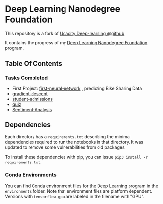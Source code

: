 # Deep Learning Nanodegree Foundation

This repository is a fork of [Udacity Deep-learning @github](https://github.com/udacity/deep-learning)

It contains the progress of my
[Deep Learning Nanodegree Foundation](https://www.udacity.com/course/deep-learning-nanodegree-foundation--nd101) program. 

## Table Of Contents

### Tasks Completed

* First Project: [first-neural-network](https://github.com/ChristianNogueira/udacity_deep-learning/tree/master/first-neural-network)
, predicting Bike Sharing Data
* [gradient-descent](https://github.com/ChristianNogueira/udacity_deep-learning/tree/master/gradient-descent)
* [student-admissions](https://github.com/ChristianNogueira/udacity_deep-learning/tree/master/student-admissions)
* [quiz](https://github.com/ChristianNogueira/udacity_deep-learning/tree/master/quiz_codes)
* [Sentiment-Analysis](https://github.com/ChristianNogueira/udacity_deep-learning/tree/master/sentiment-network)


## Dependencies

Each directory has a `requirements.txt` describing the minimal dependencies required to run the notebooks in that directory.
It was updated to remove some vulnerabilities from old packages

To install these dependencies with pip, you can issue `pip3 install -r requirements.txt`.

### Conda Environments

You can find Conda environment files for the Deep Learning program in the `environments` folder. 
Note that environment files are platform dependent. Versions with `tensorflow-gpu` are labeled in the filename with "GPU".
